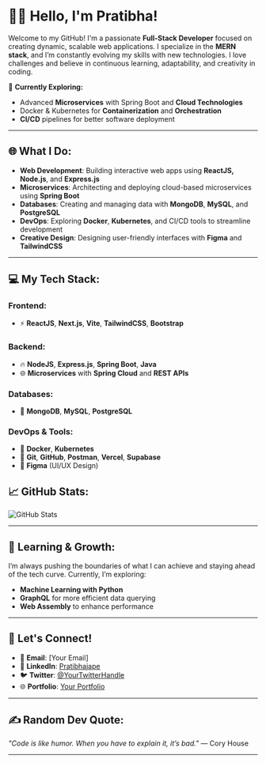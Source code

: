 

# 👨‍💻 **Hello, I'm Pratibha!**

Welcome to my GitHub! I'm a passionate **Full-Stack Developer** focused on creating dynamic, scalable web applications. I specialize in the **MERN stack**, and I’m constantly evolving my skills with new technologies. I love challenges and believe in continuous learning, adaptability, and creativity in coding.

🚀 **Currently Exploring:**
- Advanced **Microservices** with Spring Boot and **Cloud Technologies**  
- Docker & Kubernetes for **Containerization** and **Orchestration**  
- **CI/CD** pipelines for better software deployment  

---

## 🌐 **What I Do:**

- **Web Development**: Building interactive web apps using **ReactJS, Node.js**, and **Express.js**  
- **Microservices**: Architecting and deploying cloud-based microservices using **Spring Boot**  
- **Databases**: Creating and managing data with **MongoDB**, **MySQL**, and **PostgreSQL**  
- **DevOps**: Exploring **Docker**, **Kubernetes**, and CI/CD tools to streamline development  
- **Creative Design**: Designing user-friendly interfaces with **Figma** and **TailwindCSS**

---

## 💻 **My Tech Stack:**

### Frontend:
- ⚡ **ReactJS**, **Next.js**, **Vite**, **TailwindCSS**, **Bootstrap**

### Backend:
- 🔥 **NodeJS**, **Express.js**, **Spring Boot**, **Java**  
- 🌐 **Microservices** with **Spring Cloud** and **REST APIs**

### Databases:
- 💾 **MongoDB**, **MySQL**, **PostgreSQL**

### DevOps & Tools:
- 🐳 **Docker**, **Kubernetes**  
- 🚀 **Git**, **GitHub**, **Postman**, **Vercel**, **Supabase**  
- 🎨 **Figma** (UI/UX Design)  



## 📈 **GitHub Stats:**

![GitHub Stats](https://github-readme-stats.vercel.app/api?username=Pratibhajape&show_icons=true&hide_title=true&count_private=true&theme=radical)

---

## 🌱 **Learning & Growth:**

I’m always pushing the boundaries of what I can achieve and staying ahead of the tech curve. Currently, I’m exploring:
- **Machine Learning with Python**
- **GraphQL** for more efficient data querying
- **Web Assembly** to enhance performance

---

## 💬 **Let's Connect!**

- 📧 **Email**: [Your Email]  
- 💼 **LinkedIn**: [Pratibhajape](https://linkedin.com/in/Pratibhajape)  
- 🐦 **Twitter**: [@YourTwitterHandle](https://twitter.com/YourTwitterHandle)  
- 🌐 **Portfolio**: [Your Portfolio](https://yourportfolio.com)

---

## ✍️ **Random Dev Quote**:

_"Code is like humor. When you have to explain it, it’s bad."_ — Cory House

---
